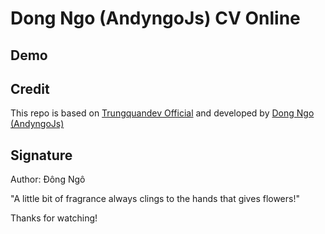 # Dong Ngo (AndyngoJs) CV Online

## Demo


## Credit
This repo is based on [Trungquandev Official](https://github.com/trungquandev/cv.trungquandev.com) and developed by [Dong Ngo (AndyngoJs)](https://github.com/andyngojs)

## Signature
Author: Đông Ngô

"A little bit of fragrance always clings to the hands that gives flowers!"

Thanks for watching!